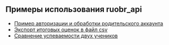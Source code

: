 ## Примеры использования ruobr_api

- [Пример авторизации и обработки родительского аккаунта](./authorization_example.py)
- [Экспорт итоговых оценок в файл csv](./controlmark_to_csv.py)
- [Сравнение успеваемости двух учеников](./comparation.py)
